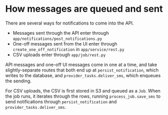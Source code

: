 # How messages are queued and sent

There are several ways for notifications to come into the API.

- Messages sent through the API enter through `app/notifications/post_notifications.py`
- One-off messages sent from the UI enter through `create_one_off_notification` in `app/service/rest.py`
- CSV uploads enter through `app/job/rest.py`

API messages and one-off UI messages come in one at a time, and take slightly-separate routes
that both end up at `persist_notification`, which writes to the database, and `provider_tasks.deliver_sms`,
which enqueues the sending.

For CSV uploads, the CSV is first stored in S3 and queued as a `Job`. When the job runs, it iterates
through the rows, running `process_job.save_sms` to send notifications through `persist_notification` and 
`provider_tasks.deliver_sms`.
